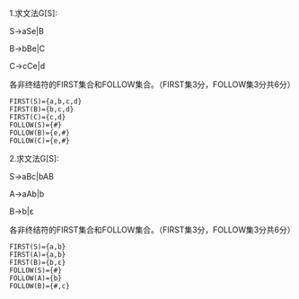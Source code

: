 1.求文法G[S]:

S→aSe|B

B→bBe|C

C→cCe|d

各非终结符的FIRST集合和FOLLOW集合。（FIRST集3分，FOLLOW集3分共6分）

```
FIRST(S)={a,b,c,d}
FIRST(B)={b,c,d}
FIRST(C)={c,d}
FOLLOW(S)={#}
FOLLOW(B)={e,#}
FOLLOW(C)={e,#}
```

2.求文法G[S]:

S→aBc|bAB

A→aAb|b

B→b|ε

各非终结符的FIRST集合和FOLLOW集合。（FIRST集3分，FOLLOW集3分共6分）

```
FIRST(S)={a,b}
FIRST(A)={a,b}
FIRST(B)={b,ε}
FOLLOW(S)={#}
FOLLOW(A)={b}
FOLLOW(B)={#,c}
```


